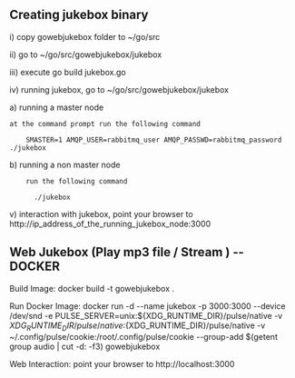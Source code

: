 Creating jukebox binary
-----------------------
i) copy gowebjukebox folder to ~/go/src

ii) go to ~/go/src/gowebjukebox/jukebox

iii) execute go build jukebox.go

iv) running jukebox, go to ~/go/src/gowebjukebox/jukebox

a) running a master node

    at the command prompt run the following command 
        
        SMASTER=1 AMQP_USER=rabbitmq_user AMQP_PASSWD=rabbitmq_password ./jukebox
b) running a non master node
        
        run the following command
          
          ./jukebox
          
 v) interaction with jukebox, point your browser to http://ip_address_of_the_running_jukebox_node:3000


Web Jukebox (Play mp3 file / Stream ) -- DOCKER
-----------------------------------------------

Build Image:
  docker build -t gowebjukebox .
  
Run Docker Image:
  docker run -d --name jukebox -p 3000:3000 --device /dev/snd -e PULSE_SERVER=unix:${XDG_RUNTIME_DIR}/pulse/native -v ${XDG_RUNTIME_DIR}/pulse/native:${XDG_RUNTIME_DIR}/pulse/native -v ~/.config/pulse/cookie:/root/.config/pulse/cookie --group-add $(getent group audio | cut -d: -f3) gowebjukebox

Web Interaction:
  point your browser to http://localhost:3000
